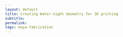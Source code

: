```yaml
---
layout: default
title: Creating Water-tight Geometry for 3D printing
subtitle: 
permalink: 
tags: maya-fabrication
---
```



